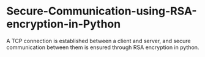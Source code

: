 # Secure-Communication-using-RSA-encryption-in-Python
A TCP connection is established between a client and server, and secure communication between them is ensured through RSA encryption in python.
